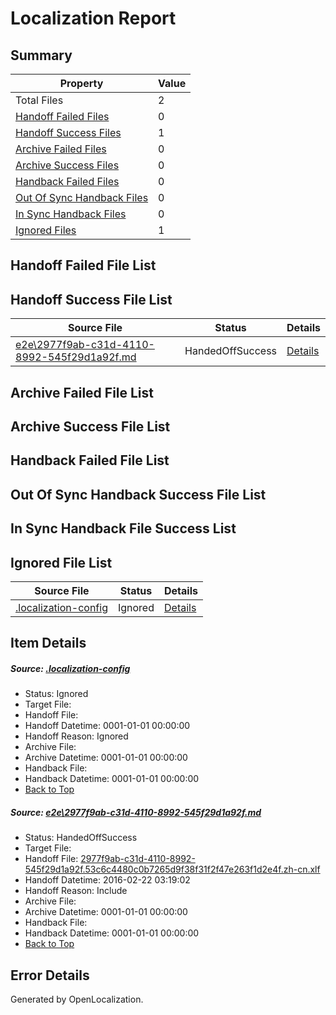 # <a name='report-top'></a> Localization Report

## Summary
 Property | Value 
 -------- | ----- 
 Total Files | 2
[ Handoff Failed Files ](#handoff-failed-list)| 0
[ Handoff Success Files ](#handoff-success-list)| 1
[ Archive Failed Files ](#archive-failed-list)| 0
[ Archive Success Files ](#archive-success-list)| 0
[ Handback Failed Files ](#handback-failed-list)| 0
[ Out Of Sync Handback Files ](#outofsync-handback-success-list)| 0
[ In Sync Handback Files ](#insync-handback-success-list)| 0
[ Ignored Files ](#ignored-list)| 1

## <a name='handoff-failed-list'></a> Handoff Failed File List

## <a name='handoff-success-list'></a> Handoff Success File List
 Source File | Status | Details 
 ----------- | ------ | ------- 
 [e2e\2977f9ab-c31d-4110-8992-545f29d1a92f.md](https://github.com/OpenLocalizationTest/oltest/blob/666b6d1db2465d022088319d3a5e831ba64e0f01/e2e/2977f9ab-c31d-4110-8992-545f29d1a92f.md) | HandedOffSuccess | [Details](#e4012a7346580e7898d710cc80ec9066054ad8771)

## <a name='archive-failed-list'></a> Archive Failed File List

## <a name='archive-success-list'></a> Archive Success File List

## <a name='handback-failed-list'></a> Handback Failed File List

## <a name='outofsync-handback-success-list'></a> Out Of Sync Handback Success File List

## <a name='insync-handback-success-list'></a> In Sync Handback File Success List

## <a name='ignored-list'></a> Ignored File List
 Source File | Status | Details 
 ----------- | ------ | ------- 
 [.localization-config](https://github.com/OpenLocalizationTest/oltest/blob/666b6d1db2465d022088319d3a5e831ba64e0f01/.localization-config) | Ignored | [Details](#e4725be8631cbe979bbe0fa8b97cd75f1fd41d4d0)

## Item Details
##### <a name='e4725be8631cbe979bbe0fa8b97cd75f1fd41d4d0'></a> Source: [.localization-config](https://github.com/OpenLocalizationTest/oltest/blob/666b6d1db2465d022088319d3a5e831ba64e0f01/.localization-config)
* Status: Ignored
* Target File: 
* Handoff File: 
* Handoff Datetime: 0001-01-01 00:00:00
* Handoff Reason: Ignored
* Archive File: 
* Archive Datetime: 0001-01-01 00:00:00
* Handback File: 
* Handback Datetime: 0001-01-01 00:00:00
* [Back to Top](#report-top)

##### <a name='e4012a7346580e7898d710cc80ec9066054ad8771'></a> Source: [e2e\2977f9ab-c31d-4110-8992-545f29d1a92f.md](https://github.com/OpenLocalizationTest/oltest/blob/666b6d1db2465d022088319d3a5e831ba64e0f01/e2e/2977f9ab-c31d-4110-8992-545f29d1a92f.md)
* Status: HandedOffSuccess
* Target File: 
* Handoff File: [2977f9ab-c31d-4110-8992-545f29d1a92f.53c6c4480c0b7265d9f38f31f2f47e263f1d2e4f.zh-cn.xlf](https://github.com/OpenLocalizationTestOrg/olhandoff/blob/4fc5c8e45e79b89af8b61fda33b5f142475c6341/ol-handoff/OpenLocalizationTestOrg/oltest.zh-cn/yufeih/2977f9ab-c31d-4110-8992-545f29d1a92f.53c6c4480c0b7265d9f38f31f2f47e263f1d2e4f.zh-cn.xlf)
* Handoff Datetime: 2016-02-22 03:19:02
* Handoff Reason: Include
* Archive File: 
* Archive Datetime: 0001-01-01 00:00:00
* Handback File: 
* Handback Datetime: 0001-01-01 00:00:00
* [Back to Top](#report-top)


## Error Details

Generated by OpenLocalization.
